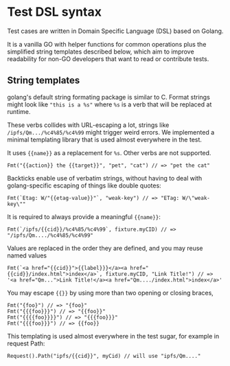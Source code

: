# Test DSL syntax

Test cases are written in Domain Specific Language (DSL) based on Golang. 

It is a vanilla GO with helper functions for common operations plus the
simplified string templates described below, which aim to improve readability
for non-GO developers that want to read or contribute tests.

## String templates

golang's default string formating package is similar to C. Format strings might look like `"this is a %s"` where `%s` is a verb that will be replaced at runtime.

These verbs collides with URL-escaping a lot, strings like `/ipfs/Qm.../%c4%85/%c4%99` might trigger weird errors. We implemented a minimal templating library that is used almost everywhere in the test.

It uses `{{name}}` as a replacement for `%s`. Other verbs are not supported.


```golang
Fmt("{{action}} the {{target}}", "pet", "cat") // => "pet the cat"
```

Backticks enable use of verbatim strings, without having to deal with golang-specific escaping of things like double quotes:

```golang
Fmt(`Etag: W/"{{etag-value}}"`, "weak-key") // => "ETag: W/\"weak-key\""
```

It is required to always provide a meaningful `{{name}}`:

```golang
Fmt(`/ipfs/{{cid}}/%c4%85/%c4%99`, fixture.myCID) // => "/ipfs/Qm..../%c4%85/%c4%99"
```

Values are replaced in the order they are defined, and you may reuse named values

```golang
Fmt(`<a href="{{cid}}">{{label}}}</a><a href="{{cid}}/index.html">index</a>`, fixture.myCID, "Link Title!") // => '<a href="Qm...">Link Title!</a><a href="Qm..../index.html">index</a>'
```

You may escape `{{}}` by using more than two opening or closing braces,

```golang
Fmt("{foo}") // => "{foo}"
Fmt("{{{foo}}}") // => "{{foo}}"
Fmt("{{{{foo}}}}") // => "{{{foo}}}"
Fmt("{{{foo}}}") // => {{foo}}
```

This templating is used almost everywhere in the test sugar, for example in request Path:

```golang
Request().Path("ipfs/{{cid}}", myCid) // will use "ipfs/Qm...."
```

